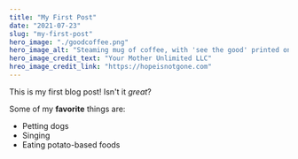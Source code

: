 ```yaml
---
title: "My First Post"
date: "2021-07-23"
slug: "my-first-post"
hero_image: "./goodcoffee.png"
hero_image_alt: "Steaming mug of coffee, with 'see the good' printed on the mug." 
hero_image_credit_text: "Your Mother Unlimited LLC"
hreo_image_credit_link: "https://hopeisnotgone.com"
---
```

This is my first blog post! Isn't it *great*?

Some of my **favorite** things are:

* Petting dogs
* Singing
* Eating potato-based foods